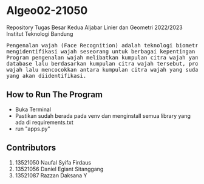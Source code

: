 # Algeo02-21050
 
Repository Tugas Besar Kedua Aljabar Linier dan Geometri 2022/2023
Institut Teknologi Bandung

<pre>
Pengenalan wajah (Face Recognition) adalah teknologi biometrik yang bisa dipakai untuk
mengidentifikasi wajah seseorang untuk berbagai kepentingan khususnya keamanan.
Program pengenalan wajah melibatkan kumpulan citra wajah yang sudah disimpan pada
database lalu berdasarkan kumpulan citra wajah tersebut, program dapat mempelajari bentuk
wajah lalu mencocokkan antara kumpulan citra wajah yang sudah dipelajari dengan citra
yang akan diidentifikasi.
</pre>

## How to Run The Program
- Buka Terminal
- Pastikan sudah berada pada venv dan menginstall semua library yang ada di requirements.txt
- run "apps.py"

## Contributors
1. 13521050 Naufal Syifa Firdaus
2. 13521056 Daniel Egiant Sitanggang
3. 13521087 Razzan Daksana Y